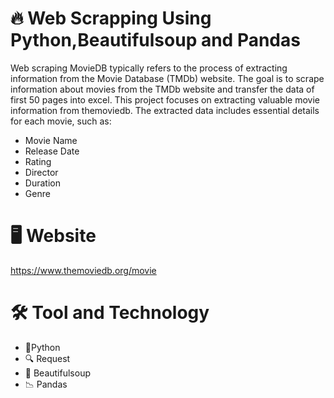 # 🔥 Web Scrapping Using Python,Beautifulsoup and Pandas
Web scraping MovieDB typically refers to the process of extracting information from the Movie Database (TMDb) website.
The goal is to scrape information about movies from the TMDb website and transfer the data of first 50 pages into excel.
This project focuses on extracting valuable movie information from themoviedb.
The extracted data includes essential details for each movie, such as:

- Movie Name
- Release Date
- Rating
- Director
- Duration
- Genre

# 🖥️ Website
https://www.themoviedb.org/movie

# 🛠️ Tool and Technology 
- 🐍Python
- 🔍 Request
- 🍲 Beautifulsoup
- 📉 Pandas

